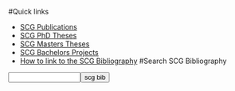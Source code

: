 #Quick links

- [SCG Publications](%assets_url%/scgbib/?query=scg-pub)
- [SCG PhD Theses](%assets_url%/scgbib/?query=scg-phd)
- [SCG Masters Theses](%assets_url%/scgbib/?query=scg-msc)
- [SCG Bachelors Projects](%assets_url%/scgbib/?query=scg-bp|scg-ip)
- [How to link to the SCG Bibliography](%base_url%/wiki/howtos/howToLinkToScgBib)
#Search SCG Bibliography
<form method="GET" action="%assets_url%/scgbib"><input type="text" name="query" size="15" maxlength="800"/><input type="submit" value="scg bib"/></form>
